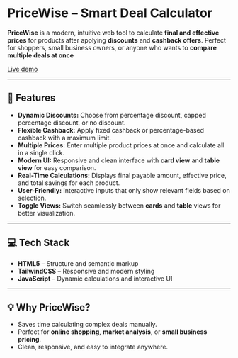 # PriceWise – Smart Deal Calculator

**PriceWise** is a modern, intuitive web tool to calculate **final and effective prices** for products after applying **discounts** and **cashback offers**. Perfect for shoppers, small business owners, or anyone who wants to **compare multiple deals at once**

[Live demo](https://amanp30.github.io/PriceWise/)

---

## 🚀 Features

- **Dynamic Discounts:** Choose from percentage discount, capped percentage discount, or no discount.
- **Flexible Cashback:** Apply fixed cashback or percentage-based cashback with a maximum limit.
- **Multiple Prices:** Enter multiple product prices at once and calculate all in a single click.
- **Modern UI:** Responsive and clean interface with **card view** and **table view** for easy comparison.
- **Real-Time Calculations:** Displays final payable amount, effective price, and total savings for each product.
- **User-Friendly:** Interactive inputs that only show relevant fields based on selection.
- **Toggle Views:** Switch seamlessly between **cards** and **table** views for better visualization.

---

## 💻 Tech Stack

- **HTML5** – Structure and semantic markup
- **TailwindCSS** – Responsive and modern styling
- **JavaScript** – Dynamic calculations and interactive UI

---

## 💡 Why PriceWise?

- Saves time calculating complex deals manually.
- Perfect for **online shopping**, **market analysis**, or **small business pricing**.
- Clean, responsive, and easy to integrate anywhere.


